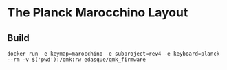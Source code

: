 # The Planck Marocchino Layout

## Build

```
docker run -e keymap=marocchino -e subproject=rev4 -e keyboard=planck --rm -v $('pwd'):/qmk:rw edasque/qmk_firmware
```
